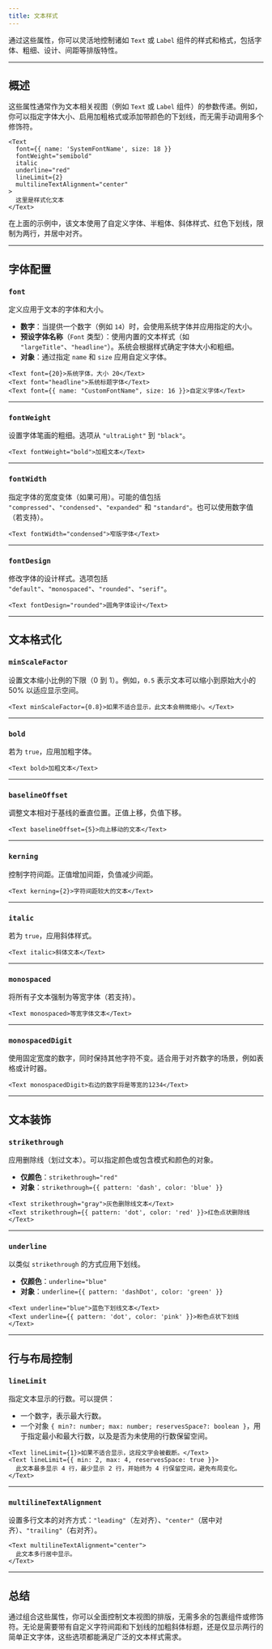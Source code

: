 ```yaml
---
title: 文本样式
---
```

通过这些属性，你可以灵活地控制诸如 `Text` 或 `Label` 组件的样式和格式，包括字体、粗细、设计、间距等排版特性。

---

## 概述

这些属性通常作为文本相关视图（例如 `Text` 或 `Label` 组件）的参数传递。例如，你可以指定字体大小、启用加粗格式或添加带颜色的下划线，而无需手动调用多个修饰符。

```tsx
<Text
  font={{ name: 'SystemFontName', size: 18 }}
  fontWeight="semibold"
  italic
  underline="red"
  lineLimit={2}
  multilineTextAlignment="center"
>
  这里是样式化文本
</Text>
```

在上面的示例中，该文本使用了自定义字体、半粗体、斜体样式、红色下划线，限制为两行，并居中对齐。

---

## 字体配置

### `font`

定义应用于文本的字体和大小。

- **数字**：当提供一个数字（例如 `14`）时，会使用系统字体并应用指定的大小。
- **预设字体名称**（`Font` 类型）：使用内置的文本样式（如 `"largeTitle"`、`"headline"`）。系统会根据样式确定字体大小和粗细。
- **对象**：通过指定 `name` 和 `size` 应用自定义字体。

```tsx
<Text font={20}>系统字体，大小 20</Text>
<Text font="headline">系统标题字体</Text>
<Text font={{ name: "CustomFontName", size: 16 }}>自定义字体</Text>
```

---

### `fontWeight`

设置字体笔画的粗细。选项从 `"ultraLight"` 到 `"black"`。

```tsx
<Text fontWeight="bold">加粗文本</Text>
```

---

### `fontWidth`

指定字体的宽度变体（如果可用）。可能的值包括 `"compressed"`、`"condensed"`、`"expanded"` 和 `"standard"`。也可以使用数字值（若支持）。

```tsx
<Text fontWidth="condensed">窄版字体</Text>
```

---

### `fontDesign`

修改字体的设计样式。选项包括 `"default"`、`"monospaced"`、`"rounded"`、`"serif"`。

```tsx
<Text fontDesign="rounded">圆角字体设计</Text>
```

---

## 文本格式化

### `minScaleFactor`

设置文本缩小比例的下限（0 到 1）。例如，`0.5` 表示文本可以缩小到原始大小的 50% 以适应显示空间。

```tsx
<Text minScaleFactor={0.8}>如果不适合显示，此文本会稍微缩小。</Text>
```

---

### `bold`

若为 `true`，应用加粗字体。

```tsx
<Text bold>加粗文本</Text>
```

---

### `baselineOffset`

调整文本相对于基线的垂直位置。正值上移，负值下移。

```tsx
<Text baselineOffset={5}>向上移动的文本</Text>
```

---

### `kerning`

控制字符间距。正值增加间距，负值减少间距。

```tsx
<Text kerning={2}>字符间距较大的文本</Text>
```

---

### `italic`

若为 `true`，应用斜体样式。

```tsx
<Text italic>斜体文本</Text>
```

---

### `monospaced`

将所有子文本强制为等宽字体（若支持）。

```tsx
<Text monospaced>等宽字体文本</Text>
```

---

### `monospacedDigit`

使用固定宽度的数字，同时保持其他字符不变。适合用于对齐数字的场景，例如表格或计时器。

```tsx
<Text monospacedDigit>右边的数字将是等宽的1234</Text>
```

---

## 文本装饰

### `strikethrough`

应用删除线（划过文本）。可以指定颜色或包含模式和颜色的对象。

- **仅颜色**：`strikethrough="red"`
- **对象**：`strikethrough={{ pattern: 'dash', color: 'blue' }}`

```tsx
<Text strikethrough="gray">灰色删除线文本</Text>
<Text strikethrough={{ pattern: 'dot', color: 'red' }}>红色点状删除线</Text>
```

---

### `underline`

以类似 `strikethrough` 的方式应用下划线。

- **仅颜色**：`underline="blue"`
- **对象**：`underline={{ pattern: 'dashDot', color: 'green' }}`

```tsx
<Text underline="blue">蓝色下划线文本</Text>
<Text underline={{ pattern: 'dot', color: 'pink' }}>粉色点状下划线</Text>
```

---

## 行与布局控制

### `lineLimit`

指定文本显示的行数。可以提供：

- 一个数字，表示最大行数。
- 一个对象 `{ min?: number; max: number; reservesSpace?: boolean }`，用于指定最小和最大行数，以及是否为未使用的行数保留空间。

```tsx
<Text lineLimit={1}>如果不适合显示，这段文字会被截断。</Text>
<Text lineLimit={{ min: 2, max: 4, reservesSpace: true }}>
  此文本最多显示 4 行，最少显示 2 行，并始终为 4 行保留空间，避免布局变化。
</Text>
```

---

### `multilineTextAlignment`

设置多行文本的对齐方式：`"leading"`（左对齐）、`"center"`（居中对齐）、`"trailing"`（右对齐）。

```tsx
<Text multilineTextAlignment="center">
  此文本多行居中显示。
</Text>
```

---

## 总结

通过组合这些属性，你可以全面控制文本视图的排版，无需多余的包裹组件或修饰符。无论是需要带有自定义字符间距和下划线的加粗斜体标题，还是仅显示两行的简单正文字体，这些选项都能满足广泛的文本样式需求。